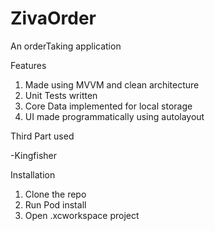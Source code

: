 # ZivaOrder
An orderTaking application

Features
1. Made using MVVM and clean architecture
2. Unit Tests written
3. Core Data implemented for local storage
4. UI made programmatically using autolayout

Third Part used

-Kingfisher

Installation
1. Clone the repo
2. Run Pod install
3. Open .xcworkspace project
